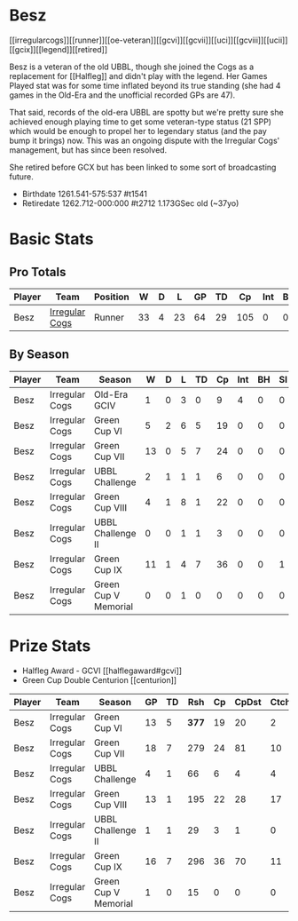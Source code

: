 # Besz

[[irregularcogs]][[runner]][[oe-veteran]][[gcvi]][[gcvii]][[uci]][[gcviii]][[ucii]][[gcix]][[legend]][[retired]]

Besz is a veteran of the old UBBL, though she joined the Cogs as a replacement for [[Halfleg]] and didn't play with the legend. Her Games Played stat was for some time inflated beyond its true standing (she had 4 games in the Old-Era and the unofficial recorded GPs are 47).

That said, records of the old-era UBBL are spotty but we're pretty sure she achieved enough playing time to get some veteran-type status (21 SPP) which would be enough to propel her to legendary status (and the pay bump it brings) now. This was an ongoing dispute with the Irregular Cogs' management, but has since been resolved.

She retired before GCX but has been linked to some sort of broadcasting future.

* Birthdate 1261.541-575:537 #t1541
* Retiredate 1262.712-000:000 #t2712 1.173GSec old (~37yo)


# Basic Stats

## Pro Totals

| Player           | Team        | Position      | W  | D | L | GP   | TD   | Cp | Int | BH   | SI   | Ki   | MVP  | SPP  |
|------------------|-------------|---------------|----|---|---|------|------|----|-----|------|------|------|------|------|
| Besz  | [Irregular Cogs](../teams/irregularcogs) | Runner   |   33 |   4 |   23 |  64 |   29 |  105 |    0 |    0 |    1 |    0 |    4 |  204 |

## By Season

| Player | Team         | Season          | W  | D | L | TD   | Cp   | Int | BH   | SI   | Ki   | MVP  | SPP  |
|--------|--------------|-----------------|----|---|---|------|------|-----|------|------|------|------|------|
| Besz  | Irregular Cogs | Old-Era GCIV         |    1 |    0 |    3 |    0 |    9 |      4 |    0 |    0 |    0 |    0 |   21 |
| Besz  | Irregular Cogs | Green Cup VI         |    5 |    2 |    6 |    5 |   19 |      0 |    0 |    0 |    0 |    1 |   39 |
| Besz  | Irregular Cogs | Green Cup VII        |   13 |    0 |    5 |    7 |   24 |      0 |    0 |    0 |    0 |    3 |   60 |
| Besz  | Irregular Cogs | UBBL Challenge       |    2 |    1 |    1 |    1 |    6 |      0 |    0 |    0 |    0 |    0 |    9 |
| Besz  | Irregular Cogs | Green Cup VIII       |    4 |    1 |    8 |    1 |   22 |      0 |    0 |    0 |    0 |    0 |   25 |
| Besz  | Irregular Cogs | UBBL Challenge II    |    0 |    0 |    1 |    1 |    3 |      0 |    0 |    0 |    0 |    0 |    6 |
| Besz  | Irregular Cogs | Green Cup IX         |   11 |    1 |    4 |    7 |   36 |      0 |    0 |    1 |    0 |    0 |   59 |
| Besz  | Irregular Cogs | Green Cup V Memorial |    0 |    0 |    1 |    0 |    0 |      0 |    0 |    0 |    0 |    1 |    5 |

# Prize Stats

* Halfleg Award - GCVI [[halflegaward#gcvi]]
* Green Cup Double Centurion [[centurion]]

| Player | Team         | Season          | GP | TD  | Rsh | Cp   | CpDst | Ctch | Int | Cas  | Blk | Sck | MVP | SPP  |
|--------|--------------|-----------------|----|-----|-----|------|-------|------|-----|------|-----|-----|-----|------|
| Besz  | Irregular Cogs | Green Cup VI         |    13 |    5 |  **377** |   19 |    20 |      2 |     0 |    0 |     13 |     0 |    1 |   39 |
| Besz  | Irregular Cogs | Green Cup VII        |    18 |    7 |  279 |   24 |    81 |     10 |     0 |    0 |      9 |     0 |    3 |   60 |
| Besz  | Irregular Cogs | UBBL Challenge       |     4 |    1 |   66 |    6 |     4 |      4 |     0 |    0 |      4 |     0 |    0 |    9 |
| Besz  | Irregular Cogs | Green Cup VIII       |    13 |    1 |  195 |   22 |    28 |     17 |     0 |    0 |     20 |     0 |    0 |   25 |
| Besz  | Irregular Cogs | UBBL Challenge II    |     1 |    1 |   29 |    3 |     1 |      0 |     0 |    0 |      1 |     0 |    0 |    6 |
| Besz  | Irregular Cogs | Green Cup IX         |    16 |    7 |  296 |   36 |    70 |     11 |     0 |    1 |      9 |     0 |    0 |   59 |
| Besz  | Irregular Cogs | Green Cup V Memorial |     1 |    0 |   15 |    0 |     0 |      0 |     0 |    0 |      0 |     0 |    1 |    5 |